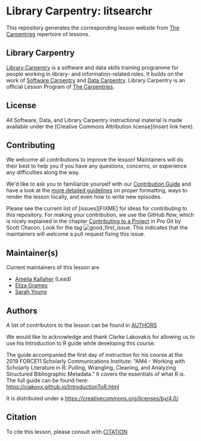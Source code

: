 # Library Carpentry: litsearchr

This repository generates the corresponding lesson website from [The Carpentries](https://carpentries.org/) repertoire of lessons. 

## Library Carpentry

[Library Carpentry](https://librarycarpentry.org) is a software and data skills training programme for people working in library- and information-related roles. It builds on the work of [Software Carpentry](http://software-carpentry.org/) and [Data Carpentry](http://www.datacarpentry.org/). Library Carpentry is an official Lesson Program of [The Carpentries](https://carpentries.org/).

## License

All Software, Data, and Library Carpentry instructional material is made available under the [Creative Commons Attribution
license](insert link here).


## Contributing

We welcome all contributions to improve the lesson! Maintainers will do their best to help you if you have any
questions, concerns, or experience any difficulties along the way.

We'd like to ask you to familiarize yourself with our [Contribution Guide](CONTRIBUTING.md) and have a look at
the [more detailed guidelines][lesson-example] on proper formatting, ways to render the lesson locally, and even
how to write new episodes.

Please see the current list of [issues][FIXME] for ideas for contributing to this
repository. For making your contribution, we use the GitHub flow, which is
nicely explained in the chapter [Contributing to a Project](http://git-scm.com/book/en/v2/GitHub-Contributing-to-a-Project) in Pro Git
by Scott Chacon.
Look for the tag ![good_first_issue](https://img.shields.io/badge/-good%20first%20issue-gold.svg). This indicates that the maintainers will welcome a pull request fixing this issue.  


## Maintainer(s)

Current maintainers of this lesson are 

- [Amelia Kallaher](https://github.com/ameliakallaher) (Lead) 
- [Eliza Grames](https://github.com/elizagrames)
- [Sarah Young](https://github.com/rootsandberries)


## Authors

A list of contributors to the lesson can be found in [AUTHORS](AUTHORS)

We would like to acknowledge and thank Clarke Lakovakis for allowing us to use his Introduction to R guide while developing this course.

The guide accompanied the first day of instruction for his course at the 2019 FORCE11 Scholarly Communications Institute: “AM4 - Working with Scholarly Literature in R: Pulling, Wrangling, Cleaning, and Analyzing Structured Bibliographic Metadata.” It covers the essentials of what R is. The full guide can be found here: https://ciakovx.github.io/IntroductionToR.html

It is distributed under a https://creativecommons.org/licenses/by/4.0/.

## Citation

To cite this lesson, please consult with [CITATION](CITATION)

[lesson-example]: https://carpentries.github.io/lesson-example
